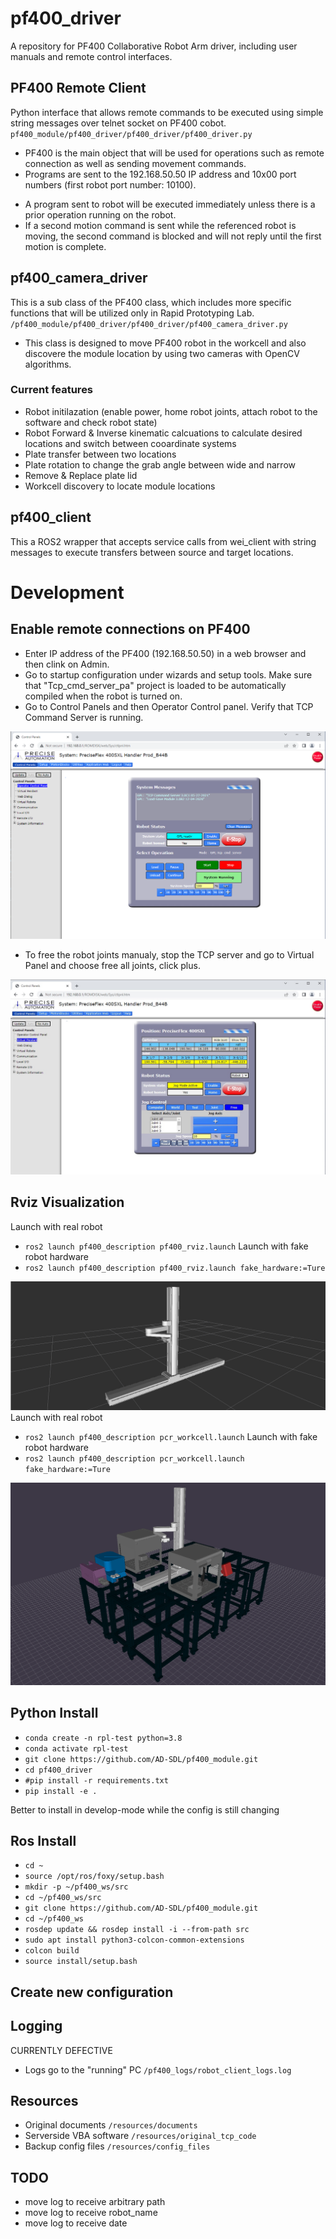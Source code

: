 # pf400_driver
A repository for PF400 Collaborative Robot Arm driver, including user manuals and remote control interfaces.

## PF400 Remote Client
Python interface that allows remote commands to be executed using simple string messages over telnet socket on PF400 cobot.  `pf400_module/pf400_driver/pf400_driver/pf400_driver.py`

- PF400 is the main object that will be used for operations such as remote connection as well as sending movement commands.
- Programs are sent to the 192.168.50.50 IP address and 10x00 port numbers (first robot port number: 10100). 
<!-- - Robot data will be loaded from `/utils/robot_data.json` which contains motion profiles and joint locations. -->
- A program sent to robot will be executed immediately unless there is a prior operation running on the robot. 
- If a second motion command is sent while the referenced robot is moving, the second command is blocked and will not reply until the first motion is complete.
## pf400_camera_driver 

This is a sub class of the PF400 class, which includes more specific functions that will be utilized only in Rapid Prototyping Lab. `/pf400_module/pf400_driver/pf400_driver/pf400_camera_driver.py`

- This class is designed to move PF400 robot in the workcell and also discovere the module location by using two cameras with OpenCV algorithms.

### Current features
* Robot initilazation (enable power, home robot joints, attach robot to the software and check robot state)
* Robot Forward & Inverse kinematic calcuations to calculate desired locations and switch between cooardinate systems
* Plate transfer between two locations
* Plate rotation to change the grab angle between wide and narrow
* Remove & Replace plate lid
* Workcell discovery to locate module locations 
## pf400_client 
This a ROS2 wrapper that accepts service calls from wei_client with string messages to execute transfers between source and target locations.

# Development
## Enable remote connections on PF400
- Enter IP address of the PF400 (192.168.50.50) in a web browser and then clink on Admin.
- Go to startup configuration under wizards and setup tools. Make sure that "Tcp_cmd_server_pa" project is loaded to be automatically compiled when the robot is turned on.
- Go to Control Panels and then Operator Control panel. Verify that TCP Command Server is running. 

![Control Panel TCP Server](https://github.com/AD-SDL/PF400_cobot/blob/master/resources/diagrams-figures/control-panel.png)

- To free the robot joints manualy, stop the TCP server and go to Virtual Panel and choose free all joints, click plus.

![Free Joints](https://github.com/AD-SDL/PF400_cobot/blob/master/resources/diagrams-figures/free-joint-mode.png)

## Rviz Visualization
Launch with real robot
- `ros2 launch pf400_description pf400_rviz.launch`
Launch with fake robot hardware
- `ros2 launch pf400_description pf400_rviz.launch fake_hardware:=Ture`

![RViz PF400 Visualization](https://github.com/AD-SDL/PF400_cobot/blob/master/resources/diagrams-figures/pf400-rviz.png)
Launch with real robot
- `ros2 launch pf400_description pcr_workcell.launch`
Launch with fake robot hardware
- `ros2 launch pf400_description pcr_workcell.launch fake_hardware:=Ture`

![RViz PCR Workcell Visualization](https://github.com/AD-SDL/PF400_cobot/blob/doga_dev/resources/diagrams-figures/pcr_workcell_rviz.png)
## Python Install

- `conda create -n rpl-test python=3.8`
- `conda activate rpl-test`
- `git clone https://github.com/AD-SDL/pf400_module.git`
- `cd pf400_driver`
- `#pip install -r requirements.txt`
- `pip install -e .`

Better to install in develop-mode while the config is still changing

## Ros Install
- `cd ~`
- `source /opt/ros/foxy/setup.bash`
- `mkdir -p ~/pf400_ws/src`
- `cd ~/pf400_ws/src`
- `git clone https://github.com/AD-SDL/pf400_module.git`
- `cd ~/pf400_ws`
- `rosdep update && rosdep install -i --from-path src`
- `sudo apt install python3-colcon-common-extensions`
- `colcon build`
- `source install/setup.bash`

## Create new configuration

## Logging
CURRENTLY DEFECTIVE
- Logs go to the "running" PC `/pf400_logs/robot_client_logs.log`

## Resources

* Original documents `/resources/documents`
* Serverside VBA software `/resources/original_tcp_code`
* Backup config files `/resources/config_files`

## TODO

* move log to receive arbitrary path
* move log to receive robot_name
* move log to receive date
